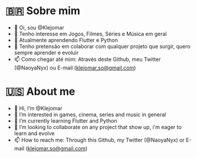 # 🇧🇷 Sobre mim
- 👋 Oi, sou @Klejomar
- 👀 Tenho interesse em Jogos, Filmes, Séries e Música em geral
- 🌱 Atualmente aprendendo Flutter e Python
- 💞️ Tenho pretensão em colaborar com qualquer projeto que surgir, quero sempre aprender e evoluir
- 📫 Como chegar até mim: Através deste Github, meu Twitter (@NaoyaNyx) ou E-mail (klejomar.so@gmail.com)
# :us: About me
- 👋 Hi, I’m @Klejomar
- 👀 I’m interested in games, cinema, series and music in general
- 🌱 I’m currently learning Flutter and Python
- 💞️ I’m looking to collaborate on any project that show up, i'm eager to learn and evolve
- 📫 How to reach me: Through this Github, my Twitter (@NaoyaNyx) or E-mail (klejomar.so@gmail.com)

<!---
Klejomar/Klejomar is a ✨ special ✨ repository because its `README.md` (this file) appears on your GitHub profile.
You can click the Preview link to take a look at your changes.
--->
